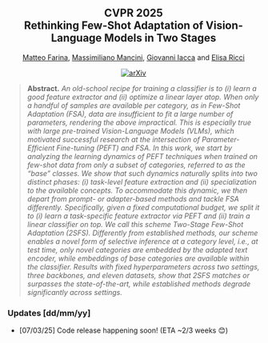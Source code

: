 <div align="center">
<h2>CVPR 2025<br>Rethinking Few-Shot Adaptation of Vision-Language Models in Two Stages</h2>

<p>
  <a href="https://scholar.google.com/citations?user=SxQwDD8AAAAJ&authuser=1">Matteo Farina</a>, 
  <a href="https://scholar.google.com/citations?user=bqTPA8kAAAAJ&authuser=1">Massimiliano Mancini</a>, 
  <a href="https://scholar.google.com/citations?user=qSw6YfcAAAAJ&authuser=1">Giovanni Iacca</a> and 
  <a href="https://scholar.google.com/citations?user=xf1T870AAAAJ&authuser=1">Elisa Ricci</a>
</p>

[![arXiv](https://img.shields.io/badge/arXiv-2503.11609-b31b1b.svg)](https://arxiv.org/abs/2503.11609)

</div>

>**Abstract.** *An old-school recipe for training a classifier is to (i) learn a good feature extractor and (ii) optimize a linear layer atop. When only a handful of samples are available per category, as in Few-Shot Adaptation (FSA), data are insufficient to fit a large number of parameters, rendering the above impractical. This is especially true with large pre-trained Vision-Language Models (VLMs), which motivated successful research at the intersection of Parameter-Efficient Fine-tuning (PEFT) and FSA. In this work, we start by analyzing the learning dynamics of PEFT techniques when trained on few-shot data from only a subset of categories, referred to as the “base” classes. We show that such dynamics naturally splits into two distinct phases: (i) task-level feature extraction and (ii) specialization to the available concepts. To accommodate this dynamic, we then depart from prompt- or adapter-based methods and tackle FSA differently. Specifically, given a fixed computational budget, we split it to (i) learn a task-specific feature extractor via PEFT and (ii) train a linear classifier on top. We call this scheme Two-Stage Few-Shot Adaptation (2SFS). Differently from established methods, our scheme enables a novel form of selective inference at a category level, i.e., at test time, only novel categories are embedded by the adapted text encoder, while embeddings of base categories are available within the classifier. Results with fixed hyperparameters across two settings, three backbones, and eleven datasets, show that 2SFS matches or surpasses the state-of-the-art, while established methods degrade significantly across settings.*

### Updates [dd/mm/yy]
- [07/03/25] Code release happening soon! (ETA ~2/3 weeks 😊)
